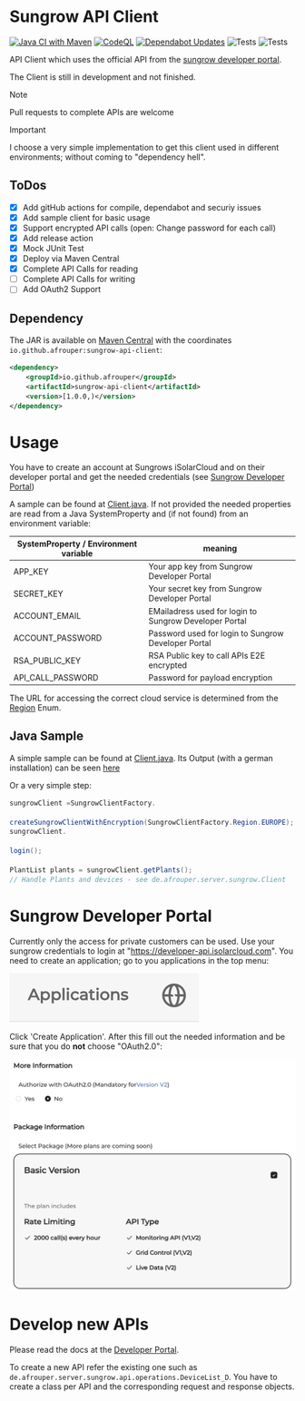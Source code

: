# Sungrow API Client

[![Java CI with Maven](https://github.com/Afrouper/sungrow-api-client/actions/workflows/maven.yml/badge.svg)](https://github.com/Afrouper/sungrow-api-client/actions/workflows/maven.yml)
[![CodeQL](https://github.com/Afrouper/sungrow-api-client/actions/workflows/github-code-scanning/codeql/badge.svg)](https://github.com/Afrouper/sungrow-api-client/actions/workflows/github-code-scanning/codeql)
[![Dependabot Updates](https://github.com/Afrouper/sungrow-api-client/actions/workflows/dependabot/dependabot-updates/badge.svg)](https://github.com/Afrouper/sungrow-api-client/actions/workflows/dependabot/dependabot-updates)
![Tests](https://img.shields.io/endpoint?label=Tests&url=https://gist.githubusercontent.com/Afrouper/4b8ce8c93b2a3a92b777d51914cb1e6b/raw/9352822e575e3f75afef51f26f1b5e9125c526dc/sungrow-api-client-junit-tests.json)
![Tests](https://img.shields.io/endpoint?label=Test%20Coverage&url=https://gist.githubusercontent.com/Afrouper/4b8ce8c93b2a3a92b777d51914cb1e6b/raw/cb93d70bb0200fe0aa820ea4231f625bb71d5c65/sungrow-api-client-jacoco-coverage.json)

API Client which uses the official API from the [sungrow developer portal](https://developer-api.isolarcloud.com/).

The Client is still in development and not finished.

> [!NOTE]
> Pull requests to complete APIs are welcome

> [!IMPORTANT]
> I choose a very simple implementation to get this client used in different environments; without coming to "dependency
> hell".

## ToDos

- [x] Add gitHub actions for compile, dependabot and securiy issues
- [x] Add sample client for basic usage
- [x] Support encrypted API calls (open: Change password for each call)
- [x] Add release action
- [x] Mock JUnit Test
- [x] Deploy via Maven Central
- [x] Complete API Calls for reading
- [ ] Complete API Calls for writing
- [ ] Add OAuth2 Support

## Dependency

The JAR is available on [Maven Central](https://central.sonatype.com/artifact/io.github.afrouper/sungrow-api-client)
with the coordinates `io.github.afrouper:sungrow-api-client`:

```xml
<dependency>
    <groupId>io.github.afrouper</groupId>
    <artifactId>sungrow-api-client</artifactId>
    <version>[1.0.0,)</version>
</dependency>
```

# Usage

You have to create an account at Sungrows iSolarCloud and on their developer portal and get the needed
credentials (see [Sungrow Developer Portal](https://developer-api.isolarcloud.com))

A sample can be found at [Client.java](src/test/java/de/afrouper/server/sungrow/Client.java). If not provided the needed
properties are read from
a Java SystemProperty and (if not found) from an environment variable:

| SystemProperty / Environment variable | meaning                                                |
|---------------------------------------|--------------------------------------------------------|
| APP_KEY                               | Your app key from Sungrow Developer Portal             |
| SECRET_KEY                            | Your secret key from Sungrow Developer Portal          |
| ACCOUNT_EMAIL                         | EMailadress used for login to Sungrow Developer Portal |
| ACCOUNT_PASSWORD                      | Password used for login to Sungrow Developer Portal    |
| RSA_PUBLIC_KEY                        | RSA Public key to call APIs E2E encrypted              |
| API_CALL_PASSWORD                     | Password for payload encryption                        |

The URL for accessing the correct cloud service is determined from
the [Region](src/main/java/de/afrouper/server/sungrow/api/SungrowClientFactory.java) Enum.

## Java Sample

A simple sample can be found at [Client.java](src/test/java/de/afrouper/server/sungrow/Client.java).
Its Output (with a german installation) can be seen [here](docs/Output.MD)

Or a very simple step:

```java
sungrowClient =SungrowClientFactory.

createSungrowClientWithEncryption(SungrowClientFactory.Region.EUROPE);
sungrowClient.

login();

PlantList plants = sungrowClient.getPlants();
// Handle Plants and devices - see de.afrouper.server.sungrow.Client
```

# Sungrow Developer Portal

Currently only the access for private customers can be used.
Use your sungrow credentials to login at "https://developer-api.isolarcloud.com".
You need to create an application; go to you applications in the top menu:

![Applications](img/applicationMenu.png)

Click 'Create Application'. After this fill out the needed information and be sure that you
do **not** choose "OAuth2.0":

![Authorization](img/authorization.png)

# Develop new APIs

Please read the docs at
the [Developer Portal](https://developer-api.isolarcloud.com/#/document/md?id=10942&project_id=2&version=V1).

To create a new API refer the existing one such as `de.afrouper.server.sungrow.api.operations.DeviceList_D`.
You have to create a class per API and the corresponding request and response objects.